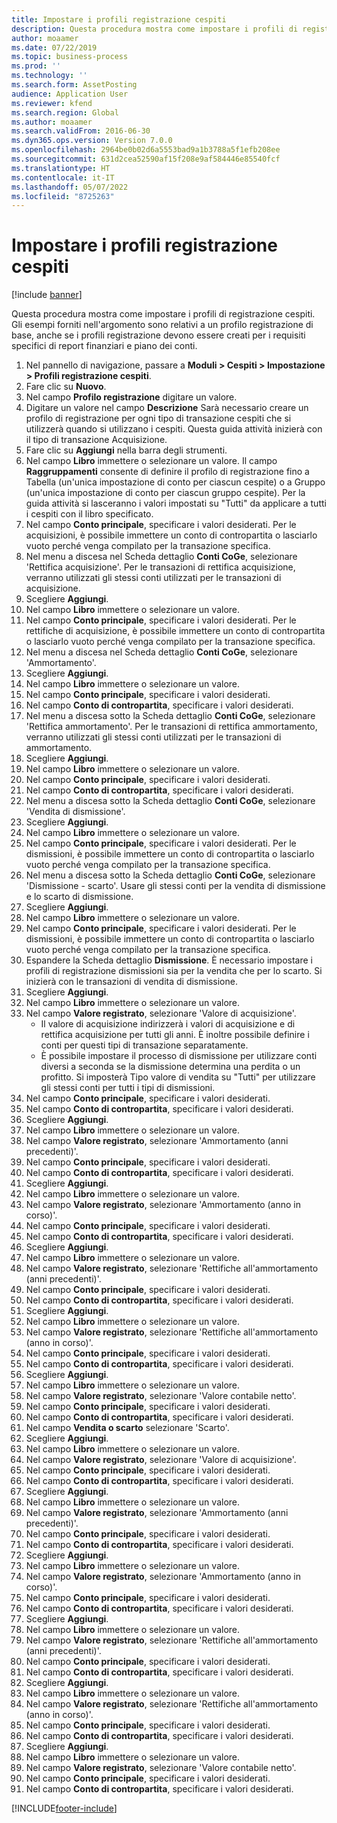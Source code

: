 ```yaml
---
title: Impostare i profili registrazione cespiti
description: Questa procedura mostra come impostare i profili di registrazione cespiti.
author: moaamer
ms.date: 07/22/2019
ms.topic: business-process
ms.prod: ''
ms.technology: ''
ms.search.form: AssetPosting
audience: Application User
ms.reviewer: kfend
ms.search.region: Global
ms.author: moaamer
ms.search.validFrom: 2016-06-30
ms.dyn365.ops.version: Version 7.0.0
ms.openlocfilehash: 2964be0b02d6a5553bad9a1b3788a5f1efb208ee
ms.sourcegitcommit: 631d2cea52590af15f208e9af584446e85540fcf
ms.translationtype: HT
ms.contentlocale: it-IT
ms.lasthandoff: 05/07/2022
ms.locfileid: "8725263"
---
```

# <a name="set-up-fixed-asset-posting-profiles"></a>Impostare i profili registrazione cespiti

[!include [banner](../../includes/banner.md)]

Questa procedura mostra come impostare i profili di registrazione cespiti. Gli esempi forniti nell'argomento sono relativi a un profilo registrazione di base, anche se i profili registrazione devono essere creati per i requisiti specifici di report finanziari e piano dei conti.

1. Nel pannello di navigazione, passare a **Moduli > Cespiti > Impostazione > Profili registrazione cespiti**.
2. Fare clic su **Nuovo**.
3. Nel campo **Profilo registrazione** digitare un valore.
4. Digitare un valore nel campo **Descrizione** Sarà necessario creare un profilo di registrazione per ogni tipo di transazione cespiti che si utilizzerà quando si utilizzano i cespiti. Questa guida attività inizierà con il tipo di transazione Acquisizione.  
5. Fare clic su **Aggiungi** nella barra degli strumenti.
6. Nel campo **Libro** immettere o selezionare un valore. Il campo **Raggruppamenti** consente di definire il profilo di registrazione fino a Tabella (un'unica impostazione di conto per ciascun cespite) o a Gruppo (un'unica impostazione di conto per ciascun gruppo cespite). Per la guida attività si lasceranno i valori impostati su "Tutti" da applicare a tutti i cespiti con il libro specificato.  
7. Nel campo **Conto principale**, specificare i valori desiderati. Per le acquisizioni, è possibile immettere un conto di contropartita o lasciarlo vuoto perché venga compilato per la transazione specifica.    
8. Nel menu a discesa nel Scheda dettaglio **Conti CoGe**, selezionare 'Rettifica acquisizione'. Per le transazioni di rettifica acquisizione, verranno utilizzati gli stessi conti utilizzati per le transazioni di acquisizione.  
9. Scegliere **Aggiungi**.
10. Nel campo **Libro** immettere o selezionare un valore.
11. Nel campo **Conto principale**, specificare i valori desiderati. Per le rettifiche di acquisizione, è possibile immettere un conto di contropartita o lasciarlo vuoto perché venga compilato per la transazione specifica.    
12. Nel menu a discesa nel Scheda dettaglio **Conti CoGe**, selezionare 'Ammortamento'.
13. Scegliere **Aggiungi**.
14. Nel campo **Libro** immettere o selezionare un valore.
15. Nel campo **Conto principale**, specificare i valori desiderati.
16. Nel campo **Conto di contropartita**, specificare i valori desiderati.
17. Nel menu a discesa sotto la Scheda dettaglio **Conti CoGe**, selezionare 'Rettifica ammortamento'. Per le transazioni di rettifica ammortamento, verranno utilizzati gli stessi conti utilizzati per le transazioni di ammortamento.  
18. Scegliere **Aggiungi**.
19. Nel campo **Libro** immettere o selezionare un valore.
20. Nel campo **Conto principale**, specificare i valori desiderati.
21. Nel campo **Conto di contropartita**, specificare i valori desiderati.
22. Nel menu a discesa sotto la Scheda dettaglio **Conti CoGe**, selezionare 'Vendita di dismissione'.
23. Scegliere **Aggiungi**.
24. Nel campo **Libro** immettere o selezionare un valore.
25. Nel campo **Conto principale**, specificare i valori desiderati. Per le dismissioni, è possibile immettere un conto di contropartita o lasciarlo vuoto perché venga compilato per la transazione specifica.  
26. Nel menu a discesa sotto la Scheda dettaglio **Conti CoGe**, selezionare 'Dismissione - scarto'. Usare gli stessi conti per la vendita di dismissione e lo scarto di dismissione.  
27. Scegliere **Aggiungi**.
28. Nel campo **Libro** immettere o selezionare un valore.
29. Nel campo **Conto principale**, specificare i valori desiderati. Per le dismissioni, è possibile immettere un conto di contropartita o lasciarlo vuoto perché venga compilato per la transazione specifica.  
30. Espandere la Scheda dettaglio **Dismissione**. È necessario impostare i profili di registrazione dismissioni sia per la vendita che per lo scarto.  Si inizierà con le transazioni di vendita di dismissione.  
31. Scegliere **Aggiungi**.
32. Nel campo **Libro** immettere o selezionare un valore.
33. Nel campo **Valore registrato**, selezionare 'Valore di acquisizione'.
    * Il valore di acquisizione indirizzerà i valori di acquisizione e di rettifica acquisizione per tutti gli anni. È inoltre possibile definire i conti per questi tipi di transazione separatamente.  
    * È possibile impostare il processo di dismissione per utilizzare conti diversi a seconda se la dismissione determina una perdita o un profitto. Si imposterà Tipo valore di vendita su "Tutti" per utilizzare gli stessi conti per tutti i tipi di dismissioni.  
34. Nel campo **Conto principale**, specificare i valori desiderati.
35. Nel campo **Conto di contropartita**, specificare i valori desiderati.
36. Scegliere **Aggiungi**.
37. Nel campo **Libro** immettere o selezionare un valore.
38. Nel campo **Valore registrato**, selezionare 'Ammortamento (anni precedenti)'.  
38. Nel campo **Conto principale**, specificare i valori desiderati.
39. Nel campo **Conto di contropartita**, specificare i valori desiderati.
40. Scegliere **Aggiungi**.
41. Nel campo **Libro** immettere o selezionare un valore.
42. Nel campo **Valore registrato**, selezionare 'Ammortamento (anno in corso)'.
43. Nel campo **Conto principale**, specificare i valori desiderati.
44. Nel campo **Conto di contropartita**, specificare i valori desiderati.
45. Scegliere **Aggiungi**.
46. Nel campo **Libro** immettere o selezionare un valore.
47. Nel campo **Valore registrato**, selezionare 'Rettifiche all'ammortamento (anni precedenti)'.
48. Nel campo **Conto principale**, specificare i valori desiderati.
49. Nel campo **Conto di contropartita**, specificare i valori desiderati.
50. Scegliere **Aggiungi**.
51. Nel campo **Libro** immettere o selezionare un valore.
52. Nel campo **Valore registrato**, selezionare 'Rettifiche all'ammortamento (anno in corso)'.
53. Nel campo **Conto principale**, specificare i valori desiderati.
54. Nel campo **Conto di contropartita**, specificare i valori desiderati.
55. Scegliere **Aggiungi**.
56. Nel campo **Libro** immettere o selezionare un valore.
57. Nel campo **Valore registrato**, selezionare 'Valore contabile netto'.
58. Nel campo **Conto principale**, specificare i valori desiderati.
59. Nel campo **Conto di contropartita**, specificare i valori desiderati.
60. Nel campo **Vendita o scarto** selezionare 'Scarto'.
61. Scegliere **Aggiungi**.
62. Nel campo **Libro** immettere o selezionare un valore.
63. Nel campo **Valore registrato**, selezionare 'Valore di acquisizione'.
64. Nel campo **Conto principale**, specificare i valori desiderati.
65. Nel campo **Conto di contropartita**, specificare i valori desiderati.
66. Scegliere **Aggiungi**.
67. Nel campo **Libro** immettere o selezionare un valore.
67. Nel campo **Valore registrato**, selezionare 'Ammortamento (anni precedenti)'.  
68. Nel campo **Conto principale**, specificare i valori desiderati.
69. Nel campo **Conto di contropartita**, specificare i valori desiderati.
70. Scegliere **Aggiungi**.
71. Nel campo **Libro** immettere o selezionare un valore.
72. Nel campo **Valore registrato**, selezionare 'Ammortamento (anno in corso)'.
73. Nel campo **Conto principale**, specificare i valori desiderati.
74. Nel campo **Conto di contropartita**, specificare i valori desiderati.
75. Scegliere **Aggiungi**.
76. Nel campo **Libro** immettere o selezionare un valore.
77. Nel campo **Valore registrato**, selezionare 'Rettifiche all'ammortamento (anni precedenti)'.
78. Nel campo **Conto principale**, specificare i valori desiderati.
79. Nel campo **Conto di contropartita**, specificare i valori desiderati.
80. Scegliere **Aggiungi**.
81. Nel campo **Libro** immettere o selezionare un valore.
82. Nel campo **Valore registrato**, selezionare 'Rettifiche all'ammortamento (anno in corso)'.
83. Nel campo **Conto principale**, specificare i valori desiderati.
84. Nel campo **Conto di contropartita**, specificare i valori desiderati.
85. Scegliere **Aggiungi**.
86. Nel campo **Libro** immettere o selezionare un valore.
87. Nel campo **Valore registrato**, selezionare 'Valore contabile netto'.
88. Nel campo **Conto principale**, specificare i valori desiderati.
89. Nel campo **Conto di contropartita**, specificare i valori desiderati.



[!INCLUDE[footer-include](../../../includes/footer-banner.md)]
